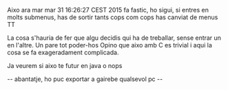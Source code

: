 Aixo ara
mar mar 31 16:26:27 CEST 2015
fa fastic, ho sigui, si entres en molts submenus, has de sortir tants cops com cops has canviat de menus TT



La cosa s'hauria de fer que algu decidis qui ha de treballar, sense entrar un en l'altre. Un pare tot poder-hos
Opino que aixo amb C es trivial i aqui la cosa se fa exageradament complicada.

Ja veurem si aixo te futur en java o nops

-- abantatje, ho puc exportar a gairebe qualsevol pc --
